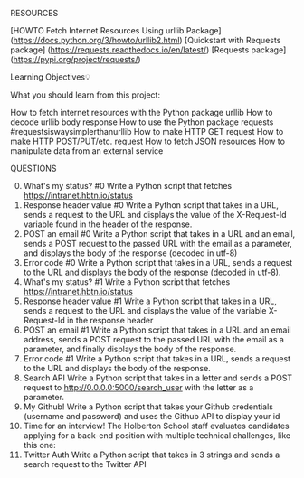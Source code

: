 RESOURCES

[HOWTO Fetch Internet Resources Using urllib Package] (https://docs.python.org/3/howto/urllib2.html)
[Quickstart with Requests package] (https://requests.readthedocs.io/en/latest/)
[Requests package] (https://pypi.org/project/requests/)

Learning Objectives💡

What you should learn from this project:

How to fetch internet resources with the Python package urllib
How to decode urllib body response
How to use the Python package requests #requestsiswaysimplerthanurllib
How to make HTTP GET request
How to make HTTP POST/PUT/etc. request
How to fetch JSON resources
How to manipulate data from an external service

QUESTIONS

0. What's my status? #0
Write a Python script that fetches https://intranet.hbtn.io/status
1. Response header value #0
Write a Python script that takes in a URL, sends a request to the URL and displays the value of the X-Request-Id variable found in the header of the response.
2. POST an email #0
Write a Python script that takes in a URL and an email, sends a POST request to the passed URL with the email as a parameter, and displays the body of the response (decoded in utf-8)
3. Error code #0
Write a Python script that takes in a URL, sends a request to the URL and displays the body of the response (decoded in utf-8).
4. What's my status? #1
Write a Python script that fetches https://intranet.hbtn.io/status
5. Response header value #1
Write a Python script that takes in a URL, sends a request to the URL and displays the value of the variable X-Request-Id in the response header
6. POST an email #1
Write a Python script that takes in a URL and an email address, sends a POST request to the passed URL with the email as a parameter, and finally displays the body of the response.
7. Error code #1
Write a Python script that takes in a URL, sends a request to the URL and displays the body of the response.
8. Search API
Write a Python script that takes in a letter and sends a POST request to http://0.0.0.0:5000/search_user with the letter as a parameter.
9. My Github!
Write a Python script that takes your Github credentials (username and password) and uses the Github API to display your id
10. Time for an interview!
The Holberton School staff evaluates candidates applying for a back-end position with multiple technical challenges, like this one:
11. Twitter Auth
Write a Python script that takes in 3 strings and sends a search request to the Twitter API

